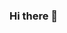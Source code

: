 ### Hi there 👋

<!--
**RamocinskiCarson1103/RamocinskiCarson1103** is a ✨ _special_ ✨ repository because its `README.md` (this file) appears on your GitHub profile.

Here are some ideas to get you started:

- 🔭 I’m currently working on ... Classes such as CS202
- 🌱 I’m currently learning ... Computer Science
- 👯 I’m looking to collaborate on ... Class work
- 🤔 I’m looking for help with ... Class work and projects
- 💬 Ask me about ... about things I do outside of class
- 📫 How to reach me: ... email: cramocinski@nevada.unr.edu
- 😄 Pronouns: ... he/him
- ⚡ Fun fact: ... I love to hike, mountain bike, and ski
-->
